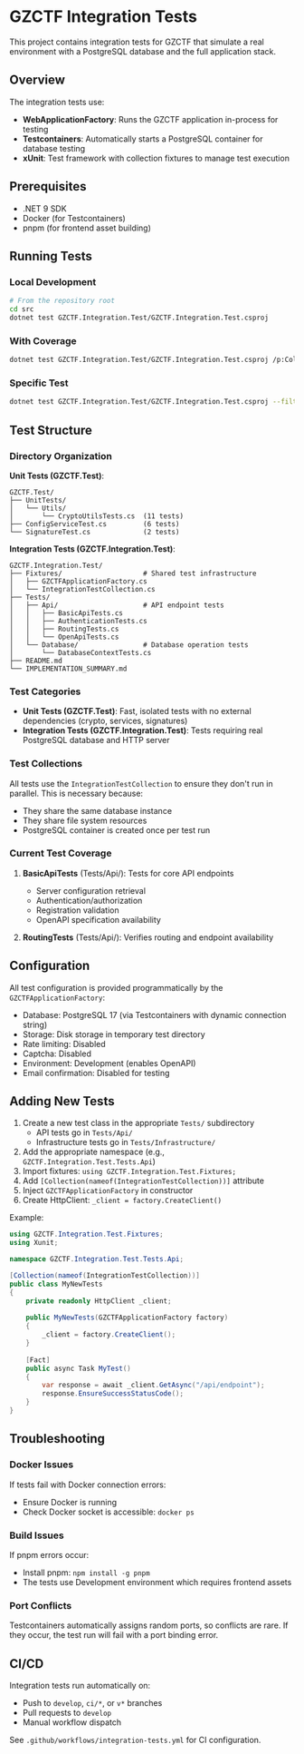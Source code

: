 # GZCTF Integration Tests

This project contains integration tests for GZCTF that simulate a real environment with a PostgreSQL database and the full application stack.

## Overview

The integration tests use:
- **WebApplicationFactory**: Runs the GZCTF application in-process for testing
- **Testcontainers**: Automatically starts a PostgreSQL container for database testing
- **xUnit**: Test framework with collection fixtures to manage test execution

## Prerequisites

- .NET 9 SDK
- Docker (for Testcontainers)
- pnpm (for frontend asset building)

## Running Tests

### Local Development

```bash
# From the repository root
cd src
dotnet test GZCTF.Integration.Test/GZCTF.Integration.Test.csproj
```

### With Coverage

```bash
dotnet test GZCTF.Integration.Test/GZCTF.Integration.Test.csproj /p:CollectCoverage=true
```

### Specific Test

```bash
dotnet test GZCTF.Integration.Test/GZCTF.Integration.Test.csproj --filter "FullyQualifiedName~BasicApiTests"
```

## Test Structure

### Directory Organization

**Unit Tests (GZCTF.Test)**:
```
GZCTF.Test/
├── UnitTests/
│   └── Utils/
│       └── CryptoUtilsTests.cs  (11 tests)
├── ConfigServiceTest.cs         (6 tests)
└── SignatureTest.cs             (2 tests)
```

**Integration Tests (GZCTF.Integration.Test)**:
```
GZCTF.Integration.Test/
├── Fixtures/                    # Shared test infrastructure
│   ├── GZCTFApplicationFactory.cs
│   └── IntegrationTestCollection.cs
├── Tests/
│   ├── Api/                     # API endpoint tests
│   │   ├── BasicApiTests.cs
│   │   ├── AuthenticationTests.cs
│   │   ├── RoutingTests.cs
│   │   └── OpenApiTests.cs
│   └── Database/                # Database operation tests
│       └── DatabaseContextTests.cs
├── README.md
└── IMPLEMENTATION_SUMMARY.md
```

### Test Categories

- **Unit Tests (GZCTF.Test)**: Fast, isolated tests with no external dependencies (crypto, services, signatures)
- **Integration Tests (GZCTF.Integration.Test)**: Tests requiring real PostgreSQL database and HTTP server

### Test Collections

All tests use the `IntegrationTestCollection` to ensure they don't run in parallel. This is necessary because:
- They share the same database instance
- They share file system resources
- PostgreSQL container is created once per test run

### Current Test Coverage

1. **BasicApiTests** (Tests/Api/): Tests for core API endpoints
   - Server configuration retrieval
   - Authentication/authorization
   - Registration validation
   - OpenAPI specification availability

2. **RoutingTests** (Tests/Api/): Verifies routing and endpoint availability

## Configuration

All test configuration is provided programmatically by the `GZCTFApplicationFactory`:
- Database: PostgreSQL 17 (via Testcontainers with dynamic connection string)
- Storage: Disk storage in temporary test directory
- Rate limiting: Disabled
- Captcha: Disabled
- Environment: Development (enables OpenAPI)
- Email confirmation: Disabled for testing

## Adding New Tests

1. Create a new test class in the appropriate `Tests/` subdirectory
   - API tests go in `Tests/Api/`
   - Infrastructure tests go in `Tests/Infrastructure/`
2. Add the appropriate namespace (e.g., `GZCTF.Integration.Test.Tests.Api`)
3. Import fixtures: `using GZCTF.Integration.Test.Fixtures;`
4. Add `[Collection(nameof(IntegrationTestCollection))]` attribute
5. Inject `GZCTFApplicationFactory` in constructor
6. Create HttpClient: `_client = factory.CreateClient()`

Example:

```csharp
using GZCTF.Integration.Test.Fixtures;
using Xunit;

namespace GZCTF.Integration.Test.Tests.Api;

[Collection(nameof(IntegrationTestCollection))]
public class MyNewTests
{
    private readonly HttpClient _client;
    
    public MyNewTests(GZCTFApplicationFactory factory)
    {
        _client = factory.CreateClient();
    }
    
    [Fact]
    public async Task MyTest()
    {
        var response = await _client.GetAsync("/api/endpoint");
        response.EnsureSuccessStatusCode();
    }
}
```

## Troubleshooting

### Docker Issues

If tests fail with Docker connection errors:
- Ensure Docker is running
- Check Docker socket is accessible: `docker ps`

### Build Issues

If pnpm errors occur:
- Install pnpm: `npm install -g pnpm`
- The tests use Development environment which requires frontend assets

### Port Conflicts

Testcontainers automatically assigns random ports, so conflicts are rare. If they occur, the test run will fail with a port binding error.

## CI/CD

Integration tests run automatically on:
- Push to `develop`, `ci/*`, or `v*` branches
- Pull requests to `develop`
- Manual workflow dispatch

See `.github/workflows/integration-tests.yml` for CI configuration.
